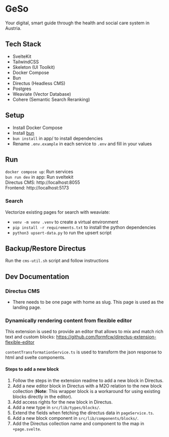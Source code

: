 # GeSo 

Your digital, smart guide through the health and social care system in Austria.

## Tech Stack
* SvelteKit
* TailwindCSS
* Skeleton (UI Toolkit)
* Docker Compose
* Bun
* Directus (Headless CMS)
* Postgres
* Weaviate (Vector Database)
* Cohere (Semantic Search Reranking)

## Setup
* Install Docker Compose
* Install [bun](https://bun.sh/)
* `bun install` in app/ to install dependencies
* Rename `.env.example` in each service to `.env` and fill in your values

## Run

`docker compose up`: Run services  
`bun run dev` in app: Run sveltekit  
Directus CMS: http://localhost:8055  
Frontend: http://localhost:5173

### Search 
Vectorize existing pages for search with weaviate:  
* `venv -m venv .venv` to create a virtual environment
* `pip install -r requirements.txt` to install the python dependencies
* `python3 upsert-data.py` to run the upsert script

## Backup/Restore Directus
Run the `cms-util.sh` script and follow instructions


## Dev Documentation
### Directus CMS
* There needs to be one page with home as slug. This page is used as the landing page.

### Dynamically rendering content from flexible editor
This extension is used to provide an editor that allows to mix and match rich text and custom blocks: https://github.com/formfcw/directus-extension-flexible-editor

`contentTransformationService.ts` is used to transform the json response to html and svelte components.

#### Steps to add a new block

1. Follow the steps in the extension readme to add a new block in Directus.
2. Add a new editor block in Directus with a M2O relation to the new block collection (**Note**: This wrapper block is a workaround for using existing blocks directly in the editor).
3. Add access rights for the new block in Directus.
4. Add a new type in `src/lib/types/blocks/`.
5. Extend the fields when fetching the directus data in `pageService.ts`.
6. Add a new block component in `src/lib/components/blocks/`.
7. Add the Directus collection name and component to the map in `+page.svelte`.




